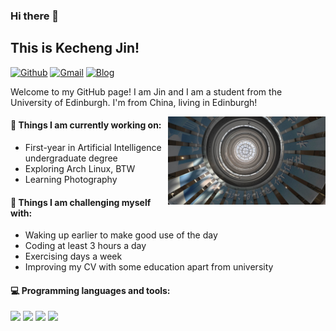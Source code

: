 ### Hi there 👋

## This is Kecheng Jin!

[![Github](https://img.shields.io/badge/-Github-000?style=flat&logo=Github&logoColor=white)](https://github.com/King-141319)
[![Gmail](https://img.shields.io/badge/-Gmail-c14438?style=flat&logo=Gmail&logoColor=white)](mailto:kingjin141319@gmail.com)
[![Blog](http://www.kingjinsworld.site/wp-content/uploads/2024/09/cropped-DALL·E-2024-09-21-23.58.15-A-simple-abstract-icon-representing-learning-and-growth-for-a-personal-website.-The-icon-should-have-clean-minimalistic-lines-with-neutral-colors-p-1.webp)](www.kingjinsworld.site)

Welcome to my GitHub page!  I am Jin and I am a student from the University of Edinburgh. I'm from China, living in Edinburgh!

<img align="right" alt="img" src="https://github.com/King-141319/King-141319/blob/main/img/b6f7898e234e43192287b62568bc796.jpg" width="50%" height="auto" />


#### 🌱 Things I am currently working on: 

- First-year in Artificial Intelligence undergraduate degree
- Exploring Arch Linux, BTW
- Learning Photography



#### :muscle: Things I am challenging myself with:

- Waking up earlier to make good use of the day
- Coding at least 3 hours a day
- Exercising  days a week
- Improving my CV with some education apart from university



#### :computer: Programming languages and tools: 
<code><img width="10%" src="https://www.vectorlogo.zone/logos/python/python-ar21.svg"></code>
<code><img width="8%" src="https://www.vectorlogo.zone/logos/r-project/r-project-icon.svg"></code>
<code><img width="10%" src="https://www.vectorlogo.zone/logos/git-scm/git-scm-ar21.svg"></code>
<code><img width="10%" src="https://www.vectorlogo.zone/logos/haskell/haskell-ar21.svg"></code>
